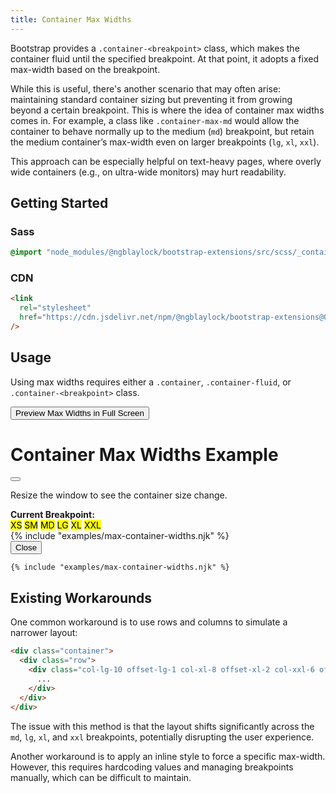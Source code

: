 ```yaml
---
title: Container Max Widths
---
```


Bootstrap provides a `.container-<breakpoint>` class, which makes the container fluid until the specified breakpoint. At that point, it adopts a fixed max-width based on the breakpoint.

While this is useful, there's another scenario that may often arise: maintaining standard container sizing but preventing it from growing beyond a certain breakpoint. This is where the idea of container max widths comes in. For example, a class like `.container-max-md` would allow the container to behave normally up to the medium (`md`) breakpoint, but retain the medium container’s max-width even on larger breakpoints (`lg`, `xl`, `xxl`).

This approach can be especially helpful on text-heavy pages, where overly wide containers (e.g., on ultra-wide monitors) may hurt readability.

## Getting Started

### Sass

```scss
@import "node_modules/@ngblaylock/bootstrap-extensions/src/scss/_container-max-widths.scss";
```

### CDN

```html
<link
  rel="stylesheet"
  href="https://cdn.jsdelivr.net/npm/@ngblaylock/bootstrap-extensions@0.2.0/dist/css/container-max-widths.min.css"
/>
```

## Usage

Using max widths requires either a `.container`, `.container-fluid`, or `.container-<breakpoint>` class.

<!-- Button trigger modal -->
<button type="button" class="btn btn-primary" data-bs-toggle="modal" data-bs-target="#exampleModal">
  Preview Max Widths in Full Screen
</button>

<!-- Modal -->
<div class="modal fade" id="exampleModal" tabindex="-1" aria-labelledby="exampleModalLabel" aria-hidden="true">
  <div class="modal-dialog modal-fullscreen">
    <div class="modal-content">
      <div class="modal-header">
        <h1 class="modal-title fs-5" id="exampleModalLabel">Container Max Widths Example</h1>
        <button type="button" class="btn-close" data-bs-dismiss="modal" aria-label="Close"></button>
      </div>
      <div class="modal-body p-0 text-bg-secondary">
      <div class="vstack gap-3 text-center">
        <div>
          <p class="p-3 mb-0">Resize the window to see the container size change.</p>
          <div class="p-3"><strong>Current Breakpoint:</strong>
            <div class="lead">
              <mark class="d-sm-none">XS</mark>
              <mark class="d-none d-sm-inline d-md-none">SM</mark>
              <mark class="d-none d-md-inline d-lg-none">MD</mark>
              <mark class="d-none d-lg-inline d-xl-none">LG</mark>
              <mark class="d-none d-xl-inline d-xxl-none">XL</mark>
              <mark class="d-none d-xxl-inline">XXL</mark>
            </div>
          </div>
        </div>
        {% include "examples/max-container-widths.njk" %}
        </div>
      </div>
      <div class="modal-footer">
        <button type="button" class="btn btn-secondary" data-bs-dismiss="modal">Close</button>
      </div>
    </div>
  </div>
</div>

```html
{% include "examples/max-container-widths.njk" %}
```

## Existing Workarounds

One common workaround is to use rows and columns to simulate a narrower layout:

<!-- prettier-ignore-->
```html
<div class="container">
  <div class="row">
    <div class="col-lg-10 offset-lg-1 col-xl-8 offset-xl-2 col-xxl-6 offset-xxl-3">
      ...
    </div>
  </div>
</div>
```

The issue with this method is that the layout shifts significantly across the `md`, `lg`, `xl`, and `xxl` breakpoints, potentially disrupting the user experience.

Another workaround is to apply an inline style to force a specific max-width. However, this requires hardcoding values and managing breakpoints manually, which can be difficult to maintain.

